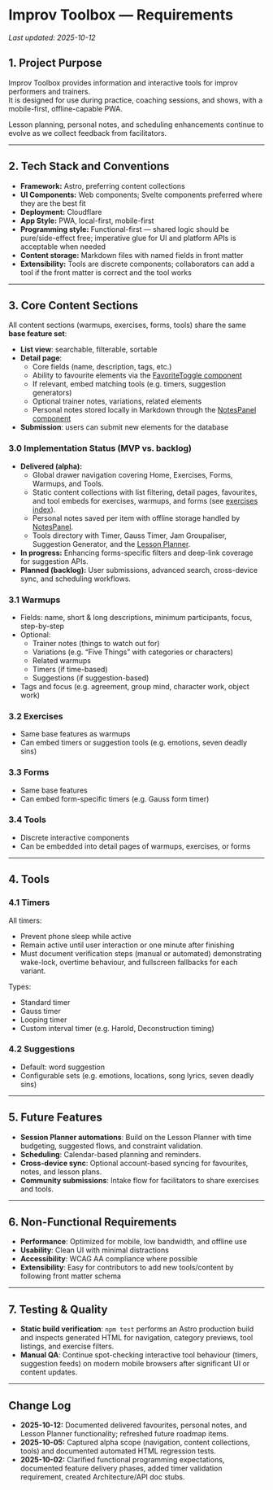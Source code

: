 # Improv Toolbox — Requirements

_Last updated: 2025-10-12_

## 1. Project Purpose

Improv Toolbox provides information and interactive tools for improv performers and trainers.  
It is designed for use during practice, coaching sessions, and shows, with a mobile-first, offline-capable PWA.

Lesson planning, personal notes, and scheduling enhancements continue to evolve as we collect feedback from facilitators.

---

## 2. Tech Stack and Conventions

- **Framework:** Astro, preferring content collections
- **UI Components:** Web components; Svelte components preferred where they are the best fit
- **Deployment:** Cloudflare
- **App Style:** PWA, local-first, mobile-first
- **Programming style:** Functional-first — shared logic should be pure/side-effect free; imperative glue for UI and platform APIs is acceptable when needed
- **Content storage:** Markdown files with named fields in front matter
- **Extensibility:** Tools are discrete components; collaborators can add a tool if the front matter is correct and the tool works

---

## 3. Core Content Sections

All content sections (warmups, exercises, forms, tools) share the same **base feature set**:

- **List view**: searchable, filterable, sortable
- **Detail page**:
  - Core fields (name, description, tags, etc.)
  - Ability to favourite elements via the [FavoriteToggle component](../src/components/FavoriteToggle.astro)
  - If relevant, embed matching tools (e.g. timers, suggestion generators)
  - Optional trainer notes, variations, related elements
  - Personal notes stored locally in Markdown through the [NotesPanel component](../src/components/NotesPanel.astro)
- **Submission**: users can submit new elements for the database

### 3.0 Implementation Status (MVP vs. backlog)

- **Delivered (alpha):**
  - Global drawer navigation covering Home, Exercises, Forms, Warmups, and Tools.
  - Static content collections with list filtering, detail pages, favourites, and tool embeds for exercises, warmups, and forms (see [exercises index](../src/pages/exercises/index.astro)).
  - Personal notes saved per item with offline storage handled by [NotesPanel](../src/components/NotesPanel.astro).
  - Tools directory with Timer, Gauss Timer, Jam Groupaliser, Suggestion Generator, and the [Lesson Planner](../src/pages/tools/lesson-plans/index.astro).
- **In progress:** Enhancing forms-specific filters and deep-link coverage for suggestion APIs.
- **Planned (backlog):** User submissions, advanced search, cross-device sync, and scheduling workflows.

### 3.1 Warmups

- Fields: name, short & long descriptions, minimum participants, focus, step-by-step
- Optional:
  - Trainer notes (things to watch out for)
  - Variations (e.g. “Five Things” with categories or characters)
  - Related warmups
  - Timers (if time-based)
  - Suggestions (if suggestion-based)
- Tags and focus (e.g. agreement, group mind, character work, object work)

### 3.2 Exercises

- Same base features as warmups
- Can embed timers or suggestion tools (e.g. emotions, seven deadly sins)

### 3.3 Forms

- Same base features
- Can embed form-specific timers (e.g. Gauss form timer)

### 3.4 Tools

- Discrete interactive components
- Can be embedded into detail pages of warmups, exercises, or forms

---

## 4. Tools

### 4.1 Timers

All timers:

- Prevent phone sleep while active
- Remain active until user interaction or one minute after finishing
- Must document verification steps (manual or automated) demonstrating wake-lock, overtime behaviour, and fullscreen fallbacks for each variant.

Types:

- Standard timer
- Gauss timer
- Looping timer
- Custom interval timer (e.g. Harold, Deconstruction timing)

### 4.2 Suggestions

- Default: word suggestion
- Configurable sets (e.g. emotions, locations, song lyrics, seven deadly sins)

---

## 5. Future Features

- **Session Planner automations**: Build on the Lesson Planner with time budgeting, suggested flows, and constraint validation.
- **Scheduling**: Calendar-based planning and reminders.
- **Cross-device sync**: Optional account-based syncing for favourites, notes, and lesson plans.
- **Community submissions**: Intake flow for facilitators to share exercises and tools.

---

## 6. Non-Functional Requirements

- **Performance**: Optimized for mobile, low bandwidth, and offline use
- **Usability**: Clean UI with minimal distractions
- **Accessibility**: WCAG AA compliance where possible
- **Extensibility**: Easy for contributors to add new tools/content by following front matter schema

---

## 7. Testing & Quality

- **Static build verification**: `npm test` performs an Astro production build and inspects generated HTML for navigation, category previews, tool listings, and exercise filters.
- **Manual QA**: Continue spot-checking interactive tool behaviour (timers, suggestion feeds) on modern mobile browsers after significant UI or content updates.

---

## Change Log

- **2025-10-12:** Documented delivered favourites, personal notes, and Lesson Planner functionality; refreshed future roadmap items.
- **2025-10-05:** Captured alpha scope (navigation, content collections, tools) and documented automated HTML regression tests.
- **2025-10-02:** Clarified functional programming expectations, documented feature delivery phases, added timer validation requirement, created Architecture/API doc stubs.

